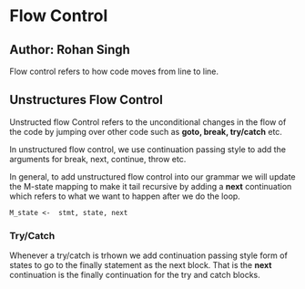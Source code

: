 # Flow Control
## Author: Rohan Singh
Flow control refers to how code moves from line to line.

## Unstructures Flow Control
Unstructed flow Control refers to the unconditional changes in the flow of the code by jumping over other code such as **goto, break, try/catch** etc.

In unstructured flow control, we use continuation passing style to add the arguments for break, next, continue, throw etc.

In general, to add unstructured flow control into our grammar we will update the M-state mapping to make it tail recursive by adding a **next** continuation which refers to what we want to happen after we do the loop. 

```
M_state <-  stmt, state, next
```

### Try/Catch
Whenever a try/catch is trhown we add continuation passing style form of states to go to the finally statement as the next block. That is the **next** continuation is the finally continuation for the try and catch blocks.